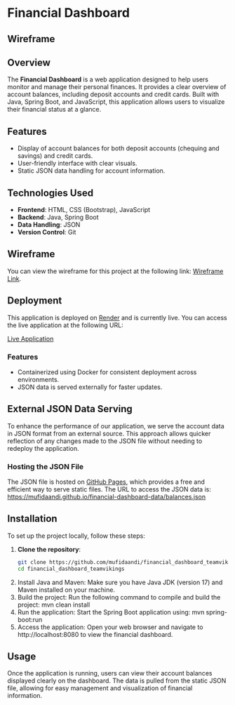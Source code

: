 # Financial Dashboard

## Wireframe 

## Overview
The **Financial Dashboard** is a web application designed to help users monitor and manage their personal finances. It provides a clear overview of account balances, including deposit accounts and credit cards. Built with Java, Spring Boot, and JavaScript, this application allows users to visualize their financial status at a glance.

## Features
- Display of account balances for both deposit accounts (chequing and savings) and credit cards.
- User-friendly interface with clear visuals.
- Static JSON data handling for account information.

## Technologies Used
- **Frontend**: HTML, CSS (Bootstrap), JavaScript
- **Backend**: Java, Spring Boot
- **Data Handling**: JSON
- **Version Control**: Git

## Wireframe
You can view the wireframe for this project at the following link: [Wireframe Link](https://whimsical.com/team-vikings-group-challenge-financial-dashboard-wireframe-NZudMJg77TgMYbLGVPggtP).

## Deployment
This application is deployed on [Render](https://render.com) and is currently live. You can access the live application at the following URL:

[Live Application](https://financial-dashboard-teamvikings.onrender.com/)

### Features
- Containerized using Docker for consistent deployment across environments.
- JSON data is served externally for faster updates.

## External JSON Data Serving

To enhance the performance of our application, we serve the account data in JSON format from an external source. This approach allows quicker reflection of any changes made to the JSON file without needing to redeploy the application.

### Hosting the JSON File

The JSON file is hosted on [GitHub Pages](https://pages.github.com/), which provides a free and efficient way to serve static files. The URL to access the JSON data is: 
https://mufidaandi.github.io/financial-dashboard-data/balances.json

## Installation
To set up the project locally, follow these steps:

1. **Clone the repository**:
   ```bash
   git clone https://github.com/mufidaandi/financial_dashboard_teamvikings
   cd financial_dashboard_teamvikings
2. Install Java and Maven: Make sure you have Java JDK (version 17) and Maven installed on your machine.
3. Build the project: Run the following command to compile and build the project:
  mvn clean install
4. Run the application: Start the Spring Boot application using:
  mvn spring-boot:run
5. Access the application: Open your web browser and navigate to http://localhost:8080 to view the financial dashboard.

## Usage
Once the application is running, users can view their account balances displayed clearly on the dashboard. The data is pulled from the static JSON file, allowing for easy management and visualization of financial information.
